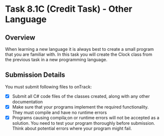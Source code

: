 # Task 8.1C (Credit Task) - Other Language

## Overview
When learning a new language it is always best to create a small program that you are familiar with. In this task you will create the Clock class from the previous task in a new programming language. 

## Submission Details
You must submit following files to onTrack:
- [x] Submit all C# code files of the classes created, along with any other documentation
- [x] Make sure that your programs implement the required functionality. They must compile and have no runtime errors
- [x] Programs causing compila;on or runtime errors will not be accepted as a solution. You need to test your program thoroughly before submission. Think about potential errors where your program might fail.
